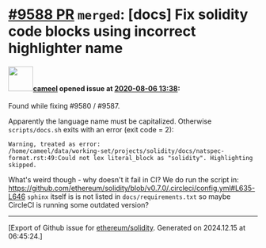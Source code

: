 # [\#9588 PR](https://github.com/ethereum/solidity/pull/9588) `merged`: [docs] Fix solidity code blocks using incorrect highlighter name

#### <img src="https://avatars.githubusercontent.com/u/137030?v=4" width="50">[cameel](https://github.com/cameel) opened issue at [2020-08-06 13:38](https://github.com/ethereum/solidity/pull/9588):

Found while fixing #9580 / #9587.

Apparently the language name must be capitalized. Otherwise `scripts/docs.sh` exits with an error (exit code = 2):

```
Warning, treated as error:
/home/cameel/data/working-set/projects/solidity/docs/natspec-format.rst:49:Could not lex literal_block as "solidity". Highlighting skipped.
```

What's weird though - why doesn't it fail in CI? We do run the script in: https://github.com/ethereum/solidity/blob/v0.7.0/.circleci/config.yml#L635-L646
`sphinx` itself is is not listed in `docs/requirements.txt` so maybe CircleCI is running some outdated version?




-------------------------------------------------------------------------------



[Export of Github issue for [ethereum/solidity](https://github.com/ethereum/solidity). Generated on 2024.12.15 at 06:45:24.]
